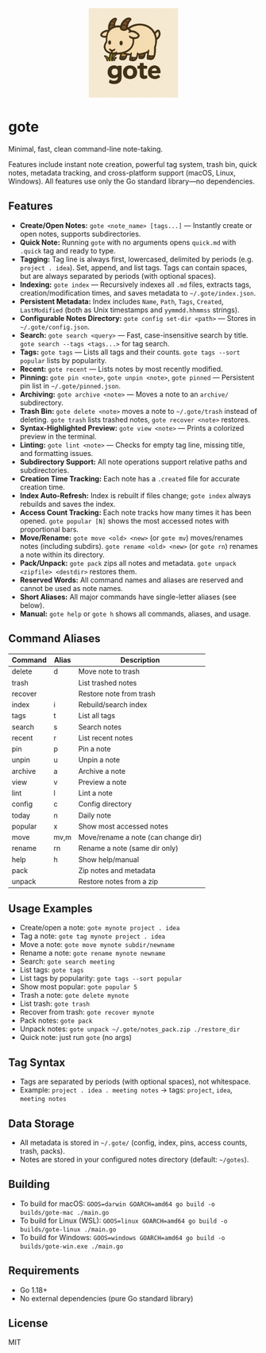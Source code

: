 <div align="center">
  <img src="assets/logote.png" alt="Logo" width="180" />
</div>

# gote

Minimal, fast, clean command-line note-taking.

Features include instant note creation, powerful tag system, trash bin, quick notes, metadata tracking, and cross-platform support (macOS, Linux, Windows). All features use only the Go standard library—no dependencies.

## Features

- **Create/Open Notes:** `gote <note_name> [tags...]` — Instantly create or open notes, supports subdirectories.
- **Quick Note:** Running `gote` with no arguments opens `quick.md` with `.quick` tag and ready to type.
- **Tagging:** Tag line is always first, lowercased, delimited by periods (e.g. `project . idea`). Set, append, and list tags. Tags can contain spaces, but are always separated by periods (with optional spaces).
- **Indexing:** `gote index` — Recursively indexes all `.md` files, extracts tags, creation/modification times, and saves metadata to `~/.gote/index.json`.
- **Persistent Metadata:** Index includes `Name`, `Path`, `Tags`, `Created`, `LastModified` (both as Unix timestamps and `yymmdd.hhmmss` strings).
- **Configurable Notes Directory:** `gote config set-dir <path>` — Stores in `~/.gote/config.json`.
- **Search:** `gote search <query>` — Fast, case-insensitive search by title. `gote search --tags <tags...>` for tag search.
- **Tags:** `gote tags` — Lists all tags and their counts. `gote tags --sort popular` lists by popularity.
- **Recent:** `gote recent` — Lists notes by most recently modified.
- **Pinning:** `gote pin <note>`, `gote unpin <note>`, `gote pinned` — Persistent pin list in `~/.gote/pinned.json`.
- **Archiving:** `gote archive <note>` — Moves a note to an `archive/` subdirectory.
- **Trash Bin:** `gote delete <note>` moves a note to `~/.gote/trash` instead of deleting. `gote trash` lists trashed notes, `gote recover <note>` restores.
- **Syntax-Highlighted Preview:** `gote view <note>` — Prints a colorized preview in the terminal.
- **Linting:** `gote lint <note>` — Checks for empty tag line, missing title, and formatting issues.
- **Subdirectory Support:** All note operations support relative paths and subdirectories.
- **Creation Time Tracking:** Each note has a `.created` file for accurate creation time.
- **Index Auto-Refresh:** Index is rebuilt if files change; `gote index` always rebuilds and saves the index.
- **Access Count Tracking:** Each note tracks how many times it has been opened. `gote popular [N]` shows the most accessed notes with proportional bars.
- **Move/Rename:** `gote move <old> <new>` (or `gote mv`) moves/renames notes (including subdirs). `gote rename <old> <new>` (or `gote rn`) renames a note within its directory.
- **Pack/Unpack:** `gote pack` zips all notes and metadata. `gote unpack <zipfile> <destdir>` restores them.
- **Reserved Words:** All command names and aliases are reserved and cannot be used as note names.
- **Short Aliases:** All major commands have single-letter aliases (see below).
- **Manual:** `gote help` or `gote h` shows all commands, aliases, and usage.

## Command Aliases

| Command   | Alias | Description                       |
|-----------|-------|-----------------------------------|
| delete    | d     | Move note to trash                |
| trash     |       | List trashed notes                |
| recover   |       | Restore note from trash           |
| index     | i     | Rebuild/search index              |
| tags      | t     | List all tags                     |
| search    | s     | Search notes                      |
| recent    | r     | List recent notes                 |
| pin       | p     | Pin a note                        |
| unpin     | u     | Unpin a note                      |
| archive   | a     | Archive a note                    |
| view      | v     | Preview a note                    |
| lint      | l     | Lint a note                       |
| config    | c     | Config directory                  |
| today     | n     | Daily note                        |
| popular   | x     | Show most accessed notes          |
| move      | mv,m  | Move/rename a note (can change dir)|
| rename    | rn    | Rename a note (same dir only)     |
| help      | h     | Show help/manual                  |
| pack      |       | Zip notes and metadata            |
| unpack    |       | Restore notes from a zip          |

## Usage Examples

- Create/open a note: `gote mynote project . idea`
- Tag a note: `gote tag mynote project . idea`
- Move a note: `gote move mynote subdir/newname`
- Rename a note: `gote rename mynote newname`
- Search: `gote search meeting`
- List tags: `gote tags`
- List tags by popularity: `gote tags --sort popular`
- Show most popular: `gote popular 5`
- Trash a note: `gote delete mynote`
- List trash: `gote trash`
- Recover from trash: `gote recover mynote`
- Pack notes: `gote pack`
- Unpack notes: `gote unpack ~/.gote/notes_pack.zip ./restore_dir`
- Quick note: just run `gote` (no args)

## Tag Syntax
- Tags are separated by periods (with optional spaces), not whitespace.
- Example: `project . idea . meeting notes` → tags: `project`, `idea`, `meeting notes`

## Data Storage
- All metadata is stored in `~/.gote/` (config, index, pins, access counts, trash, packs).
- Notes are stored in your configured notes directory (default: `~/gotes`).

## Building
- To build for macOS:
  `GOOS=darwin GOARCH=amd64 go build -o builds/gote-mac ./main.go`
- To build for Linux (WSL):
  `GOOS=linux GOARCH=amd64 go build -o builds/gote-linux ./main.go`
- To build for Windows:
  `GOOS=windows GOARCH=amd64 go build -o builds/gote-win.exe ./main.go`

## Requirements
- Go 1.18+
- No external dependencies (pure Go standard library)

## License
MIT
